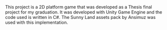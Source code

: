 This project is a 2D platform game that was developed as a Thesis final project for my graduation.
It was developed with Unity Game Engine and the code used is written in C#.
The Sunny Land assets pack by Ansimuz was used with this implementation.

